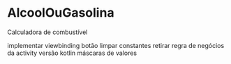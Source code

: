 # AlcoolOuGasolina
Calculadora de combustível


implementar viewbinding
botão limpar
constantes
retirar regra de negócios da activity
versão kotlin
máscaras de valores
